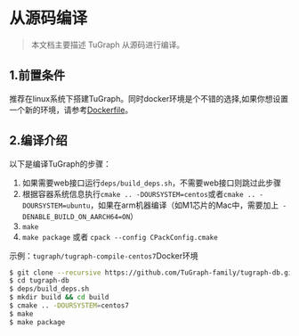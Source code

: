 # 从源码编译

> 本文档主要描述 TuGraph 从源码进行编译。

## 1.前置条件

推荐在linux系统下搭建TuGraph。同时docker环境是个不错的选择,如果你想设置一个新的环境，请参考[Dockerfile](3.docker-deployment.md)。

## 2.编译介绍

以下是编译TuGraph的步骤：

1. 如果需要web接口运行`deps/build_deps.sh`，不需要web接口则跳过此步骤
2. 根据容器系统信息执行`cmake .. -DOURSYSTEM=centos`或者`cmake .. -DOURSYSTEM=ubuntu`，如果在arm机器编译（如M1芯片的Mac中，需要加上` -DENABLE_BUILD_ON_AARCH64=ON`）
3. `make`
4. `make package` 或者 `cpack --config CPackConfig.cmake`

示例：`tugraph/tugraph-compile-centos7`Docker环境

```bash
$ git clone --recursive https://github.com/TuGraph-family/tugraph-db.git
$ cd tugraph-db
$ deps/build_deps.sh
$ mkdir build && cd build
$ cmake .. -DOURSYSTEM=centos7
$ make
$ make package
```
